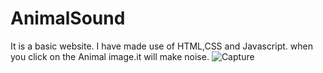 # AnimalSound

It is a basic website. I have made use of HTML,CSS and Javascript.
 when you click on the Animal image.it will make noise.
![Capture](https://user-images.githubusercontent.com/53223273/98010401-a91b7a80-1e1c-11eb-8ae1-e2694b3d873d.JPG)
